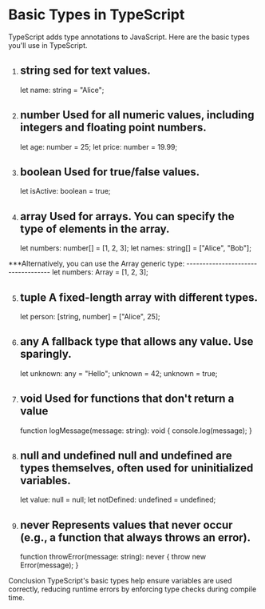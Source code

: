 # Basic Types in TypeScript
   TypeScript adds type annotations to JavaScript. Here are the basic types you'll use in TypeScript.

1. string
    sed for text values.
    -----------------------------------
    let name: string = "Alice";

2. number
    Used for all numeric values, including integers and floating point numbers.
    -----------------------------------
    let age: number = 25;
    let price: number = 19.99;

3. boolean
    Used for true/false values.
    -----------------------------------
    let isActive: boolean = true;

4. array
    Used for arrays. You can specify the type of elements in the array.
    -----------------------------------
    let numbers: number[] = [1, 2, 3];
    let names: string[] = ["Alice", "Bob"];

  ***Alternatively, you can use the Array    generic type:
    -----------------------------------
    let numbers: Array<number> = [1, 2, 3];

5. tuple
    A fixed-length array with different types.
    -----------------------------------
    let person: [string, number] = ["Alice", 25];

6. any
    A fallback type that allows any value. Use sparingly.
    -----------------------------------
    let unknown: any = "Hello";
    unknown = 42;
    unknown = true;

7. void
    Used for functions that don't return a value
    -----------------------------------
    function logMessage(message: string): void {
       console.log(message);
     }

8. null and undefined
    null and undefined are types themselves, often used for uninitialized variables.
    -----------------------------------
    let value: null = null;
    let notDefined: undefined = undefined;

9. never
    Represents values that never occur (e.g., a function that always throws an error).
    -----------------------------------
    function throwError(message: string): never {
       throw new Error(message);
     }

     
Conclusion
  TypeScript's basic types help ensure variables are used correctly, reducing runtime errors by enforcing type checks during compile time.

